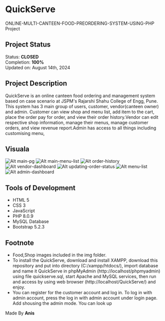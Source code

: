 # QuickServe

ONLINE-MULTI-CANTEEN-FOOD-PREORDERING-SYSTEM-USING-PHP Project

## Project Status
Status: **CLOSED**\
Completion: **100%**\
Updated on: August 14th, 2024

## Project Description
QuickServe is an online canteen food ordering and management system based on case scenario at JSPM's Rajarshi Shahu College of Engg, Pune. This system has 3 main group of users, customer, vendor(canteen owner) and admin. Customer can view shop and menu list, add item to the cart, place the order pay for order, and view their order history.Vendor can edit respective shop information, manage their menus, manage customer orders, and view revenue report.Admin has access to all things including customising menu, 

## Visuala 
![Alt main-pg](imag/main-pg.png)
![Alt main-menu-list](imag/main-menu-list.png)
![Alt order-history](imag/order-history.png)
![Alt vendor-dashboard](imag/vendor-dashboard.png)
![Alt updating-order-status](imag/updating-order-status.png)
![Alt menu-list](imag/menu-list.png)
![Alt admin-dashboard](imag/admin-dashboard.png)


## Tools of Development
- HTML 5
- CSS 3
- JavaScript
- PHP 8.0.9
- MySQL Database
- Bootstrap 5.2.3


## Footnote
- Food,Shop images included in the img folder.
- To install the QuickServe, download and install XAMPP, download this repository and put into directory (C:/xampp/htdocs/), import database and name it QuickServe in phpMyAdmin (http://localhost/phpmyadmin) using file quickserve.sql, start Apache and MySQL services, then run and access by using web browser (http://localhost/QuickServe/) and enjoy.
- You can register for the customer account and log in. To log in with admin account, press the log in with admin account under login page. Add shousing the admin mode. You can look up 

Made By **Anis**
